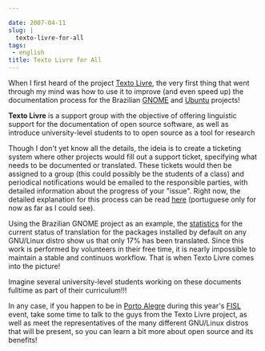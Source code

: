 ```yaml
---

date: 2007-04-11
slug: |
  texto-livre-for-all
tags:
 - english
title: Texto Livre for All
---
```


When I first heard of the project [Texto
Livre](http://www.textolivre.org/), the very first thing that went
through my mind was how to use it to improve (and even speed up) the
documentation process for the Brazilian
[GNOME](http://live.gnome.org/GnomeBR/Traducao) and
[Ubuntu](https://launchpad.net/~ubuntu-l10n-pt-br) projects!

**Texto Livre** is a support group with the objective of offering
linguistic support for the documentation of open source software, as
well as introduce university-level students to to open source as a tool
for research

Though I don't yet know all the details, the ideia is to create a
ticketing system where other projects would fill out a support ticket,
specifying what needs to be documented or translated. These tickets
would then be assigned to a group (this could possibly be the students
of a class) and periodical notifications would be emailed to the
responsible parties, with detailed information about the progress of
your "issue". Right now, the detailed explanation for this process can
be read
[here](http://www.semiofon.org/modules/sections/index.php?op=viewarticle&artid=6)
(portuguese only for now as far as I could see).

Using the Brazilian GNOME project as an example, the
[statistics](http://l10n.gnome.org/languages/pt_BR) for the current
status of translation for the packages installed by default on any
GNU/Linux distro show us that only 17% has been translated. Since this
work is performed by volunteers in their free time, it is nearly
impossible to maintain a stable and continuos workflow. That is when
Texto Livre comes into the picture!

Imagine several university-level students working on these documents
fulltime as part of their curriculum!!!

In any case, if you happen to be in [Porto
Alegre](http://en.wikipedia.org/wiki/Porto_Alegre) during this year's
[FISL](http://en.wikipedia.org/wiki/Fisl) event, take some time to talk
to the guys from the Texto Livre project, as well as meet the
representatives of the many different GNU/Linux distros that will be
present, so you can learn a bit more about open source and its benefits!

